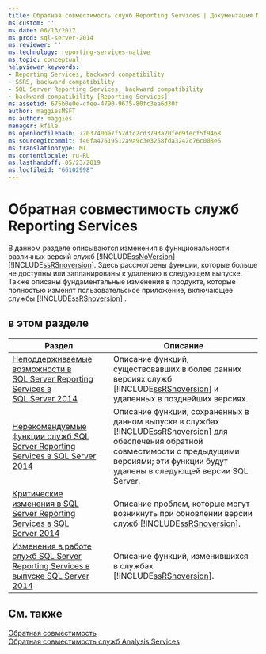 ```yaml
---
title: Обратная совместимость служб Reporting Services | Документация Майкрософт
ms.custom: ''
ms.date: 06/13/2017
ms.prod: sql-server-2014
ms.reviewer: ''
ms.technology: reporting-services-native
ms.topic: conceptual
helpviewer_keywords:
- Reporting Services, backward compatibility
- SSRS, backward compatibility
- SQL Server Reporting Services, backward compatibility
- backward compatibility [Reporting Services]
ms.assetid: 675b0e0e-cfee-4790-9675-80fc3ea6d30f
author: maggiesMSFT
ms.author: maggies
manager: kfile
ms.openlocfilehash: 7203740ba7f52dfc2cd3793a20fed9fecf5f9468
ms.sourcegitcommit: f40fa47619512a9a9c3e3258fda3242c76c008e6
ms.translationtype: MT
ms.contentlocale: ru-RU
ms.lasthandoff: 05/23/2019
ms.locfileid: "66102998"
---
```

# <a name="reporting-services-backward-compatibility"></a>Обратная совместимость служб Reporting Services
  В данном разделе описываются изменения в функциональности различных версий служб [!INCLUDE[ssNoVersion](../includes/ssnoversion-md.md)] [!INCLUDE[ssRSnoversion](../includes/ssrsnoversion-md.md)]. Здесь рассмотрены функции, которые больше не доступны или запланированы к удалению в следующем выпуске. Также описаны фундаментальные изменения в продукте, которые полностью изменят пользовательское приложение, включающее службы [!INCLUDE[ssRSnoversion](../includes/ssrsnoversion-md.md)] .  
  
## <a name="in-this-section"></a>в этом разделе  
  
|Раздел|Описание|  
|-----------|-----------------|  
|[Неподдерживаемые возможности в SQL Server Reporting Services в SQL Server 2014](discontinued-functionality-to-sql-server-reporting-services-in-sql-server.md)|Описание функций, существовавших в более ранних версиях служб [!INCLUDE[ssRSnoversion](../includes/ssrsnoversion-md.md)] и удаленных в позднейших версиях.|  
|[Нерекомендуемые функции служб SQL Server Reporting Services в SQL Server 2014](deprecated-features-in-sql-server-reporting-services-ssrs.md)|Описание функций, сохраненных в данном выпуске в службах [!INCLUDE[ssRSnoversion](../includes/ssrsnoversion-md.md)] для обеспечения обратной совместимости с предыдущими версиями; эти функции будут удалены в следующей версии SQL Server.|  
|[Критические изменения в SQL Server Reporting Services в SQL Server 2014](breaking-changes-in-sql-server-reporting-services-in-sql-server-2016.md)|Описание проблем, которые могут возникнуть при обновлении версии служб [!INCLUDE[ssRSnoversion](../includes/ssrsnoversion-md.md)].|  
|[Изменения в работе служб SQL Server Reporting Services в выпуске SQL Server 2014](behavior-changes-to-sql-server-reporting-services-in-sql-server-2016.md)|Описание функций, изменившихся в службах [!INCLUDE[ssRSnoversion](../includes/ssrsnoversion-md.md)].|  
  
## <a name="see-also"></a>См. также  
 [Обратная совместимость](../../2014/getting-started/backward-compatibility.md)   
 [Обратная совместимость служб Analysis Services](../../2014/analysis-services/analysis-services-backward-compatibility.md)  
  
  

